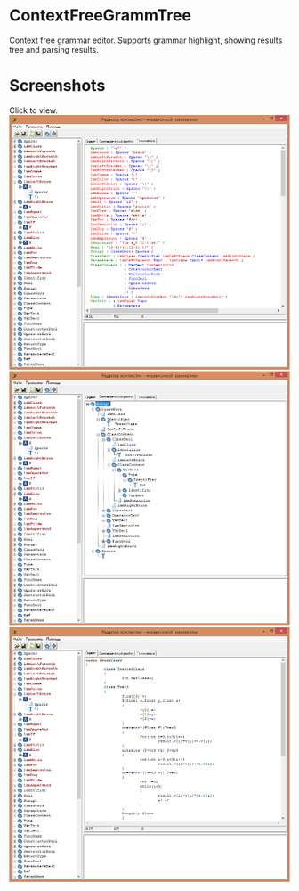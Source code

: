 # ContextFreeGrammTree

Context free grammar editor. Supports grammar highlight, showing results tree and parsing results.

# Screenshots
Click to view.
![Alt text](/images/gramm_tab.png?raw=true "Optional Title")
![Alt text](/images/parsing_results.png?raw=true "Optional Title")
![Alt text](/images/script_sample.png?raw=true "Optional Title")
